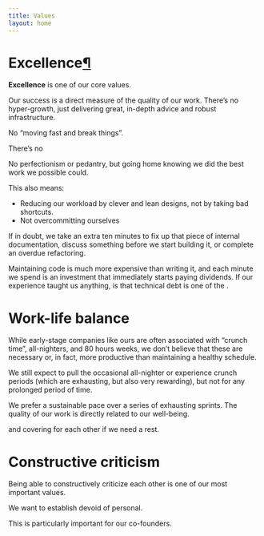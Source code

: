 ```yaml
---
title: Values
layout: home
---
```


# Excellence[¶](#excellence "Permalink to this headline")

**Excellence** is one of our core values.

Our success is a direct measure of the quality of our work. There’s no hyper-growth, just delivering great, in-depth advice and robust infrastructure.

No “moving fast and break things”.

There’s no

No perfectionism or pedantry, but going home knowing we did the best work we possible could.

This also means:

-   Reducing our workload by clever and lean designs, not by taking bad shortcuts.
-   Not overcommitting ourselves

If in doubt, we take an extra ten minutes to fix up that piece of internal documentation, discuss something before we start building it, or complete an overdue refactoring.

Maintaining code is much more expensive than writing it, and each minute we spend is an investment that immediately starts paying dividends. If our experience taught us anything, is that technical debt is one of the .

# Work-life balance[](#work-life-balance "Permalink to this headline")

While early-stage companies like ours are often associated with “crunch time”, all-nighters, and 80 hours weeks, we don’t believe that these are necessary or, in fact, more productive than maintaining a healthy schedule.

We still expect to pull the occasional all-nighter or experience crunch periods (which are exhausting, but also very rewarding), but not for any prolonged period of time.

We prefer a sustainable pace over a series of exhausting sprints. The quality of our work is directly related to our well-being.

and covering for each other if we need a rest.

# Constructive criticism[](#constructive-criticism "Permalink to this headline")

Being able to constructively criticize each other is one of our most important values.

We want to establish devoid of personal.

This is particularly important for our co-founders.